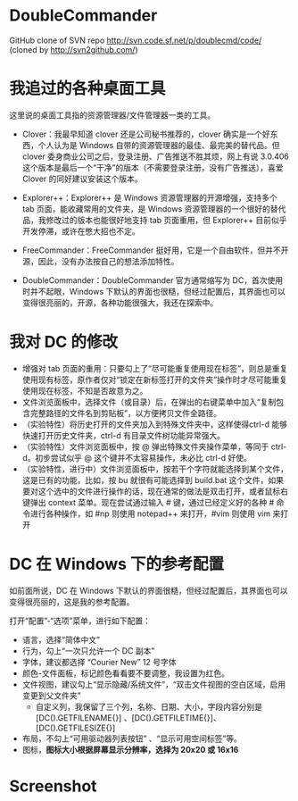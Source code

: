 # DoubleCommander
GitHub clone of SVN repo http://svn.code.sf.net/p/doublecmd/code/ (cloned by http://svn2github.com/)

# 我追过的各种桌面工具
这里说的桌面工具指的资源管理器/文件管理器一类的工具。

- Clover：我最早知道 clover 还是公司秘书推荐的，clover 确实是一个好东西，个人认为是 Windows 自带的资源管理器的最佳、最完美的替代品。但 clover 委身商业公司之后，登录注册、广告推送不胜其烦，网上有说 3.0.406 这个版本是最后一个“干净”的版本（不需要登录注册，没有广告推送），喜爱 Clover 的同好建议安装这个版本。

- Explorer++：Explorer++ 是 Windows 资源管理器的开源增强，支持多个 tab 页面，能收藏常用的文件夹，是 Windows 资源管理器的一个很好的替代品，我修改过的版本也能很好地支持 tab 页面重用，但 Explorer++ 目前似乎开发停滞，或许在憋大招也不定。

- FreeCommander：FreeCommander 挺好用，它是一个自由软件，但并不开源，因此，没有办法按自己的想法添加特性。

- DoubleCommander：DoubleCommander 官方通常缩写为 DC，首次使用时并不起眼，Windows 下默认的界面也很糙，但经过配置后，其界面也可以变得很亮丽的，开源，各种功能很强大，我还在探索中。


# 我对 DC 的修改
- 增强对 tab 页面的重用：只要勾上了“尽可能重复使用现在标签”，则总是重复使用现有标签，原作者仅对“锁定在新标签打开的文件夹”操作时才尽可能重复使用现在标签，不知是否故意为之。
- 文件浏览面板中，选择文件（或目录）后，在弹出的右键菜单中加入“复制包含完整路径的文件名到剪贴板”，以方便拷贝文件全路径。
- （实验特性）将历史打开的文件夹加入到特殊文件夹中，这样使得ctrl-d 能够快速打开历史文件夹，ctrl-d 有目录文件树功能异常强大。
- （实验特性）文件浏览面板中，按 @ 弹出特殊文件夹操作菜单，等同于 ctrl-d。初步尝试似乎 @ 这个键并不太容易操作，未必比 ctrl-d 好使。
- （实验特性，进行中）文件浏览面板中，按若干个字符就能选择到某个文件，这是已有的功能，比如，按 bu 就很有可能选择到 build.bat 这个文件，如果要对这个选中的文件进行操作的话，现在通常的做法是双击打开，或者鼠标右键弹出 context 菜单。现在尝试通过输入 # 键，通过已经定义好的各种 # 命令进行各种操作，如 #np 则使用 notepad++ 来打开，#vim 则使用 vim 来打开

# DC 在 Windows 下的参考配置
如前面所说，DC 在 Windows 下默认的界面很糙，但经过配置后，其界面也可以变得很亮丽的，这是我的参考配置。

打开“配置”-“选项”菜单，进行如下配置：
- 语言，选择“简体中文”
- 行为，勾上“一次只允许一个 DC 副本”
- 字体，建议都选择 “Courier New” 12 号字体
- 颜色-文件面板，标记颜色看看要不要调整，我设置为红色。
- 文件视图，建议勾上“显示隐藏/系统文件”，“双击文件视图的空白区域，启用变更到父文件夹”
  - 自定义列，我保留了三个列，名称、日期、大小，字段内容分别是 [DC().GETFILENAME{}] 、[DC().GETFILETIME{}]、[DC().GETFILESIZE{}] 
- 布局，不勾上“可用驱动器列表按钮” 、“显示可用空间标签”等。
- 图标，**图标大小根据屏幕显示分辨率，选择为 20x20 或 16x16**


# Screenshot
